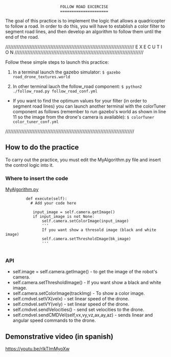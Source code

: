                             FOLLOW ROAD EXCERCISE
                            =====================

The goal of this practice is to implement the logic that allows a quadricopter
to follow a road. In order to do this, you will have to establish a color filter
to segment road lines, and then develop an algorithm to follow them until the 
end of the road.

////////////////////////////////////////////////////////////////////////////////
                           E X E C U T I O N 
////////////////////////////////////////////////////////////////////////////////

Follow these simple steps to launch this practice:

1. In a terminal launch the gazebo simulator:
`$ gazebo road_drone_textures.world`

2. In other terminal lauch the follow_road component:
`$ python2 ./follow_road.py follow_road_conf.yml`

* If you want to find the optimum values for your filter (in order to segment road lines) 
you can launch another terminal with the colorTuner component as follows 
(remember to run gazebo's world  as shown in line 11 so the image from the drone's
camera is available):
`$ colorTuner color_tuner_conf.yml`

////////////////////////////////////////////////////////////////////////////////

## How to do the practice
To carry out the practice, you must edit the MyAlgorithm.py file and insert 
the control logic into it.

### Where to insert the code
[MyAlgorithm.py](MyAlgorithm.py#L62)
```
         def execute(self):
           # Add your code here

            input_image = self.camera.getImage()
            if input_image is not None:
                self.camera.setColorImage(input_image)
                '''
                If you want show a thresold image (black and white image)
                self.camera.setThresholdImage(bk_image)
                '''
        
```

### API
* self.image = self.camera.getImage() - to get the image of the robot's camera.
* self.camera.setThresholdImage() - If you want show a black and white image.
* self.camera.setColorImage(trackImg) - To show a color image.
* self.cmdvel.setVX(velx) - set linear speed of the drone.
* self.cmdvel.setVY(vely) - set linear speed of the drone.
* self.cmdvel.sendVelocities() - send set velocities to the drone.
* self.cmdvel.sendCMDVel(self,vx,vy,vz,ax,ay,az) - sends linear and angular speed commands to the drone.

## Demonstrative video (in spanish)
https://youtu.be/rIkTImMyoXw
